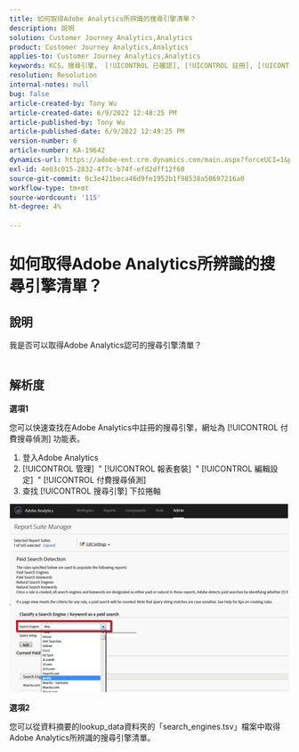 ```yaml
---
title: 如何取得Adobe Analytics所辨識的搜尋引擎清單？
description: 說明
solution: Customer Journey Analytics,Analytics
product: Customer Journey Analytics,Analytics
applies-to: Customer Journey Analytics,Analytics
keywords: KCS，搜尋引擎， [!UICONTROL 已確認], [!UICONTROL 註冊], [!UICONTROL 清單], Adobe Analytics
resolution: Resolution
internal-notes: null
bug: false
article-created-by: Tony Wu
article-created-date: 6/9/2022 12:48:25 PM
article-published-by: Tony Wu
article-published-date: 6/9/2022 12:49:25 PM
version-number: 6
article-number: KA-19642
dynamics-url: https://adobe-ent.crm.dynamics.com/main.aspx?forceUCI=1&pagetype=entityrecord&etn=knowledgearticle&id=6c2d5c72-f2e7-ec11-bb3c-000d3a3b1c99
exl-id: 4e03c015-2832-4f7c-b74f-efd2dff12f60
source-git-commit: 0c3e421beca46d9fe1952b1f98538a50697216a0
workflow-type: tm+mt
source-wordcount: '115'
ht-degree: 4%

---
```


# 如何取得Adobe Analytics所辨識的搜尋引擎清單？

## 說明

我是否可以取得Adobe Analytics認可的搜尋引擎清單？
<br> 

## 解析度


<b>選項1</b>

您可以快速查找在Adobe Analytics中註冊的搜尋引擎，網址為 [!UICONTROL 付費搜尋偵測] 功能表。

1. 登入Adobe Analytics
2. [!UICONTROL 管理]  &quot; [!UICONTROL 報表套裝]  &quot; [!UICONTROL 編輯設定]  &quot; [!UICONTROL 付費搜尋偵測]
3. 查找 [!UICONTROL 搜尋引擎] 下拉捲軸


![](assets/d35acf7a-a0e7-ec11-bb3c-000d3a3bd25c.png)

<b>選項2</b>

您可以從資料摘要的lookup_data資料夾的「search_engines.tsv」檔案中取得Adobe Analytics所辨識的搜尋引擎清單。
